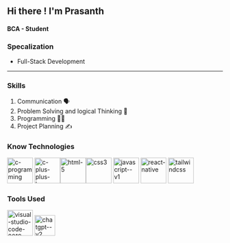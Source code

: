## Hi there ! I'm Prasanth 
#### BCA - Student
### Specalization
- Full-Stack Development
---
### Skills
1. Communication 🗣️
2. Problem Solving and logical Thinking 🤔
3. Programming 👨‍💻
4. Project Planning ✍️
### Know Technologies
<img width="60" height="60" src="https://img.icons8.com/color/48/c-programming.png" alt="c-programming"/> <img width="60" height="60" src="https://img.icons8.com/fluency/48/c-plus-plus-logo.png" alt="c-plus-plus-logo"/><img width="60" height="60" src="https://img.icons8.com/fluency/48/html-5.png" alt="html-5"/><img width="60" height="60" src="https://img.icons8.com/color/96/css3.png" alt="css3"/> <img width="60" height="60" src="https://img.icons8.com/color/96/javascript--v1.png" alt="javascript--v1"/> <img width="60" height="60" src="https://img.icons8.com/color/96/react-native.png" alt="react-native"/> <img width="60" height="60" src="https://img.icons8.com/color/48/tailwindcss.png" alt="tailwindcss"/>
### Tools Used
<img width="60" height="60" src="https://img.icons8.com/color/60/visual-studio-code-2019.png" alt="visual-studio-code-2019"/> <img width="48" height="48" src="https://img.icons8.com/fluency/48/chatgpt--v2.png" alt="chatgpt--v2"/>

